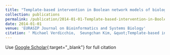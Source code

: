 ```yaml
---
title: "Template-based intervention in Boolean network models of biological systems"
collection: publications
permalink: /publication/2014-01-01-Template-based-intervention-in-Boolean-network-models-of-biological-systems
date: 2014-01-01
venue: 'EURASIP Journal on Bioinformatics and Systems Biology'
citation: ' Michael Verdicchio,  Seungchan Kim, &quot;Template-based intervention in Boolean network models of biological systems.&quot; EURASIP Journal on Bioinformatics and Systems Biology, 2014.'
---
```

Use [Google Scholar](https://scholar.google.com/scholar?q=Template+based+intervention+in+Boolean+network+models+of+biological+systems){:target="_blank"} for full citation